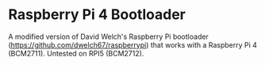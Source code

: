 # Raspberry Pi 4 Bootloader
A modified version of David Welch's Raspberry Pi bootloader (https://github.com/dwelch67/raspberrypi) that works with a Raspberry Pi 4 (BCM2711). Untested on RPI5 (BCM2712).
